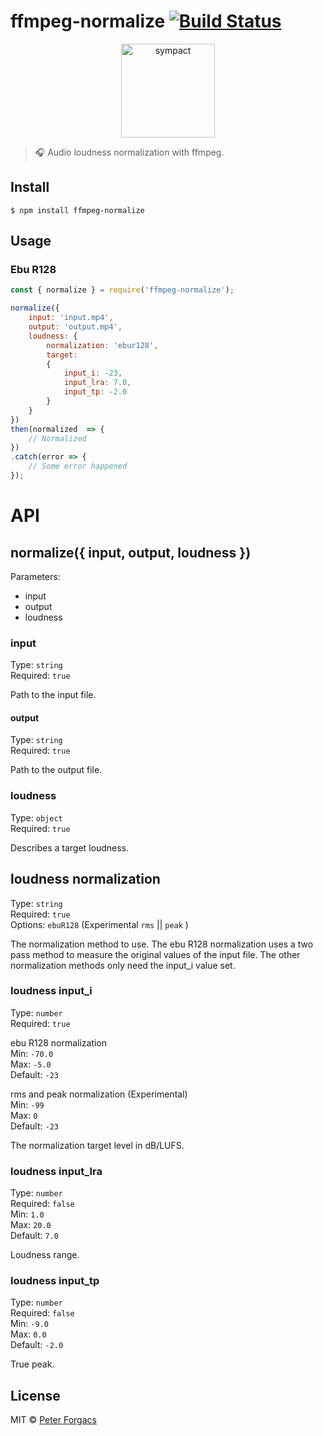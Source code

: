 # ffmpeg-normalize [![Build Status](https://travis-ci.org/peterforgacs/ffmpeg-normalize.svg?branch=master)](https://travis-ci.org/peterforgacs/ffmpeg-normalize)

<p align="center">
  <a href="https://github.com/peterforgacs/ffmpeg-normalize">
    <img src="https://cdn.iconscout.com/public/images/icon/free/png-512/ffmpeg-logo-3c576f7243ee4577-512x512.png" alt="sympact" width="150"/>
  </a>
</p>

> 🎧 Audio loudness normalization with ffmpeg.

## Install

```
$ npm install ffmpeg-normalize
```


## Usage

### Ebu R128

```js
const { normalize } = require('ffmpeg-normalize');

normalize({
	input: 'input.mp4',
	output: 'output.mp4',
	loudness: {
		normalization: 'ebur128',
		target: 
		{
			input_i: -23,
			input_lra: 7.0,
			input_tp: -2.0
		}
	}
})
then(normalized  => {
	// Normalized
})
.catch(error => {
	// Some error happened
});
```

# API

## normalize({ input, output, loudness })

Parameters:
* input
* output
* loudness

### input

Type: `string`  
Required: `true`

Path to the input file.

#### output

Type: `string`  
Required: `true`

Path to the output file.

### loudness

Type: `object`  
Required: `true`

Describes a target loudness.

## loudness normalization

Type: `string`  
Required: `true`  
Options: `ebuR128` (Experimental `rms` || `peak`   )  

The normalization method to use.
The ebu R128 normalization uses a two pass method to measure the original values of the input file.
The other normalization methods only need the input_i value set.


### loudness input_i

Type: `number`  
Required: `true`  

ebu R128 normalization  
Min: `-70.0`  
Max: `-5.0`  
Default: `-23`  

rms and peak normalization (Experimental)  
Min: `-99`  
Max: `0`  
Default: `-23`  

The normalization target level in dB/LUFS.

### loudness input_lra

Type: `number`  
Required: `false`  
Min: `1.0`  
Max: `20.0`  
Default: `7.0`  

Loudness range.  

### loudness input_tp

Type: `number`  
Required: `false`  
Min: `-9.0`  
Max: `0.0`  
Default: `-2.0`  

True peak.

## License

MIT © [Peter Forgacs](http://peterforgacs.github.io)
